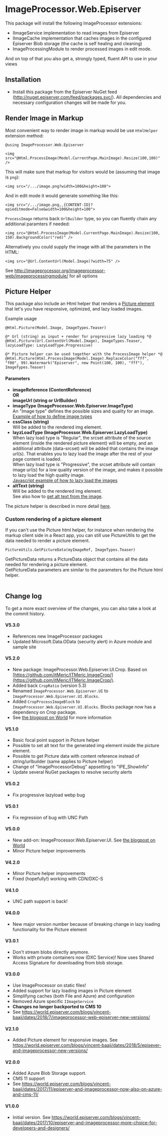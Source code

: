 # ImageProcessor.Web.Episerver

This package will install the following ImageProcessor extensions:
  - IImageService implementation to read images from Episerver
  - IImageCache implementation that caches images in the configured Episerver Blob storage (the cache is self healing and cleaning) 
  - ImageProcessingModule to render processed images in edit mode.

And on top of that you also get a, strongly typed, fluent API to use in your views

## Installation
- Install this package from the Episerver NuGet feed (http://nuget.episerver.com/feed/packages.svc/). All dependencies and necessary configuration changes will be made for you.


## Render Image in Markup
Most convenient way to render image in markup would be use `HtmlHelper` extension method:

```
@using ImageProcessor.Web.Episerver

<img src="@Html.ProcessImage(Model.CurrentPage.MainImage).Resize(100,100)" />
```

This will make sure that markup for visitors would be (assuming that image is `png`):

```
<img src="/.../image.png?width=100&height=100">
```

And in edit mode it would generate something like this:

```
<img src="/.../image.png,,{CONTENT-ID}?epieditmode=False&width=100&height=100">
```

`ProcessImage` returns back `UrlBuilder` type, so you can fluently chain any additional paramters if needed:

```
<img src="@Html.ProcessImage(Model.CurrentPage.MainImage).Resize(100, 150).BackgroundColor("red)" />

```
Alternatively you could supply the image with all the parameters in the HTML:
```
<img src="@Url.ContentUrl(Model.Image)?width=75" />
```
See http://imageprocessor.org/imageprocessor-web/imageprocessingmodule/ for all options

## Picture Helper
This package also include an Html helper that renders a [Picture element](https://developer.mozilla.org/en-US/docs/Web/HTML/Element/picture) that let's you have responsive, optimized, and lazy loaded images.

Example usage
```
@Html.Picture(Model.Image, ImageTypes.Teaser)

@* Url (string) as input + render for progressive lazy loading *@
@Html.Picture(Url.ContentUrl(Model.Image), ImageTypes.Teaser, lazyLoadType: LazyLoadType.Progressive)

@* Picture helper can be used together with the ProcessImage helper *@
@Html.Picture(Html.ProcessImage(Model.Image).ReplaceColor("fff", "f00", 99).Watermark("Episerver", new Point(100, 100), "fff"), ImageTypes.Teaser)
```
#### Parameters
* **imageReference (ContentReference) <br/>OR<br/> imageUrl (string or UrlBuilder)** <br/> 
* **imageType (ImageProcessor.Web.Episerver.ImageType)** <br/> An "Image type" defines the possible sizes and quality for an image. <br/> [Example of how to define image types](https://github.com/vnbaaij/ImageProcessor.Web.Episerver/blob/master/samples/AlloySampleLocal/Business/Rendering/ImageTypes.cs)
* **cssClass (string)** <br/> Will be added to the rendered img element.
* **layzLoadType (ImageProcessor.Web.Episerver.LazyLoadType)** <br/> 
When lazy load type is "Regular", the srcset attribute of the source element (inside the rendered picture element) will be empty, 
and an additional attribute (data-srcset) will be added that contains the image url(s). 
That enables you to lazy load the image after the rest of your page content is loaded. <br/>
When lazy load type is "Progressive", the srcset attribute will contain image url(s) for a low quality version of the image, and makes it possible to lazy load the high quality image.<br/>
[Javascript example of how to lazy load the images](https://github.com/vnbaaij/ImageProcessor.Web.Episerver/blob/master/samples/AlloySampleLocal/Static/js/lazyImages.js)<br/>
* **altText (string)** <br/> Will be added to the rendered img element.<br/>
See also how to [get alt text from the image](PICTURE_HELPER_DOC.md).

The picture helper is described in more detail [here](https://hacksbyme.net/2018/10/19/a-dead-easy-way-to-optimize-the-images-on-your-episerver-site/).

### Custom rendering of a picture element
If you can't use the Picture html helper, for instance when rendering the markup client side in a React app, you can still use PictureUtils to get the data needed to render a picture element.
````
PictureUtils.GetPictureData(myImageRef, ImageTypes.Teaser)
````
GetPictureData returns a PictureData object that contains all the data needed for rendering a picture element.<br/>
GetPictureData parameters are similar to the parameters for the Picture html helper.<br/><br/>

## Change log
To get a more exact overview of the changes, you can also take a look at the commit history.

#### V5.3.0
- References new ImageProcessor packages
- Updated Microsoft.Data.OData (security alert) in Azure module and sample site

#### V5.2.0
- New package: ImageProcessor.Web.Episerver.UI.Crop. Based on [https://github.com/itMeric/ITMeric.ImageCrop/](https://github.com/itMeric/ITMeric.ImageCrop/). 
- Added back `CropRatio` (version 5.3)
- Renamed `ImageProcessor.Web.Episerver.UI` to `ImageProcessor.Web.Episerver.UI.Blocks`.
- Added `CropProcessImageBlock` to `ImageProcessor.Web.Episerver.UI.Blocks`. Blocks package now has a dependency on Crop package.
- See [the blogpost on World](https://world.episerver.com/blogs/vincent-baaij/dates/2019/1/episerver-and-imageprocessor-new-crop-addition/) for more information

#### V5.1.0
- Basic focal point support in Picture helper
- Possible to set alt text for the generated img element inside the picture element.
- Possible to get Picture data with content reference instead of string/urlbuilder (same applies to Picture helper)
- Change of "ImageProcessorDebug" appsetting to "IPE_ShowInfo"
- Update several NuGet packages to resolve security alerts

#### V5.0.2
- Fix progressive lazyload webp bug

#### V5.0.1
- Fix regression of bug with UNC Path

#### V5.0.0
- New add-on: ImageProcessor.Web.Episerver.UI. See [the blogpost on World](https://world.episerver.com/blogs/vincent-baaij/dates/2018/7/fggnrh/)
- Minor Picture helper improvements

#### V4.2.0
- Minor Picture helper improvements
- Fixed (hopefully!) working with CDN/DXC-S

#### V4.1.0
- UNC path support is back! 

#### V4.0.0
- New major version number because of breaking change in lazy loading functionality for the Picture element

#### V3.0.1
- Don't stream blobs directly anymore. 
- Works with private containers now (DXC Service)! Now uses Shared Access Signature for downloading from blob storage. 

#### V3.0.0
- Use ImageProcessor on static files!
- Added support for lazy loading images in Picture element
- Simplifying caches (both File and Azure) and configuration
- Removed Azure specific `IImageService`
- **Changes no longer backported to CMS 10**
- See https://world.episerver.com/blogs/vincent-baaij/dates/2018/7/imageprocessor-web-episerver-new-versions/

#### V2.1.0
- Added Picture element for responsive images. See https://world.episerver.com/blogs/vincent-baaij/dates/2018/5/episever-and-imageprocessor-new-versions/

#### V2.0.0
- Added Azure Blob Storage support.
- CMS 11 support
- See https://world.episerver.com/blogs/vincent-baaij/dates/2017/11/episerver-and-imageprocessor-now-also-on-azure-and-cms-11/

#### V1.0.0
- Initial version. See https://world.episerver.com/blogs/vincent-baaij/dates/2017/10/episerver-and-imageprocessor-more-choice-for-developers-and-designers/
